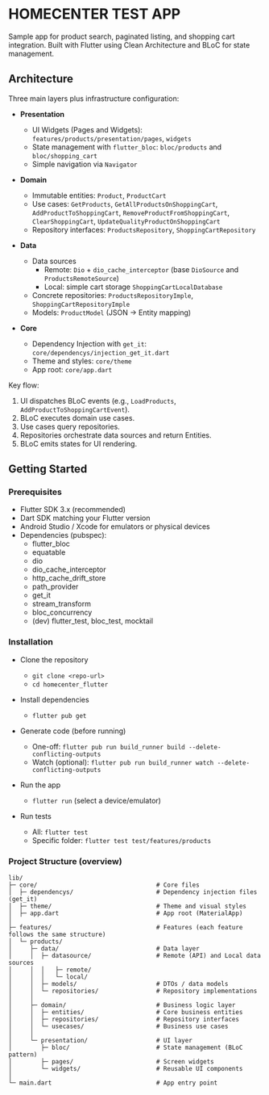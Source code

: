 # HOMECENTER TEST APP

Sample app for product search, paginated listing, and shopping cart integration. Built with Flutter using Clean Architecture and BLoC for state management.

## Architecture

Three main layers plus infrastructure configuration:

- **Presentation**
  - UI Widgets (Pages and Widgets): `features/products/presentation/pages`, `widgets`
  - State management with `flutter_bloc`: `bloc/products` and `bloc/shopping_cart`
  - Simple navigation via `Navigator`

- **Domain**
  - Immutable entities: `Product`, `ProductCart`
  - Use cases: `GetProducts`, `GetAllProductsOnShoppingCart`, `AddProductToShoppingCart`, `RemoveProductFromShoppingCart`, `ClearShoppingCart`, `UpdateQualityProductOnShoppingCart`
  - Repository interfaces: `ProductsRepository`, `ShoppingCartRepository`

- **Data**
  - Data sources
    - Remote: `Dio` + `dio_cache_interceptor` (base `DioSource` and `ProductsRemoteSource`)
    - Local: simple cart storage `ShoppingCartLocalDatabase`
  - Concrete repositories: `ProductsRepositoryImple`, `ShoppingCartRepositoryImple`
  - Models: `ProductModel` (JSON -> Entity mapping)

- **Core**
  - Dependency Injection with `get_it`: `core/dependencys/injection_get_it.dart`
  - Theme and styles: `core/theme`
  - App root: `core/app.dart`

Key flow:

1) UI dispatches BLoC events (e.g., `LoadProducts`, `AddProductToShoppingCartEvent`).
2) BLoC executes domain use cases.
3) Use cases query repositories.
4) Repositories orchestrate data sources and return Entities.
5) BLoC emits states for UI rendering.


## Getting Started

### Prerequisites

- Flutter SDK 3.x (recommended)
- Dart SDK matching your Flutter version
- Android Studio / Xcode for emulators or physical devices
- Dependencies (pubspec):
  - flutter_bloc
  - equatable
  - dio
  - dio_cache_interceptor
  - http_cache_drift_store
  - path_provider
  - get_it
  - stream_transform
  - bloc_concurrency
  - (dev) flutter_test, bloc_test, mocktail

### Installation

- Clone the repository
  - `git clone <repo-url>`
  - `cd homecenter_flutter`

- Install dependencies
  - `flutter pub get`

- Generate code (before running)
  - One-off: `flutter pub run build_runner build --delete-conflicting-outputs`
  - Watch (optional): `flutter pub run build_runner watch --delete-conflicting-outputs`

- Run the app
  - `flutter run` (select a device/emulator)

- Run tests
  - All: `flutter test`
  - Specific folder: `flutter test test/features/products`

### Project Structure (overview)

```
lib/
├─ core/                                 # Core files
│  ├─ dependencys/                       # Dependency injection files (get_it)
│  ├─ theme/                             # Theme and visual styles
│  ├─ app.dart                           # App root (MaterialApp)
│
├─ features/                             # Features (each feature follows the same structure)
│  └─ products/
│     ├─ data/                           # Data layer
│     │  ├─ datasource/                  # Remote (API) and Local data sources
│     │  │   ├─ remote/
│     │  │   └─ local/
│     │  ├─ models/                      # DTOs / data models
│     │  └─ repositories/                # Repository implementations
│     │
│     ├─ domain/                         # Business logic layer
│     │  ├─ entities/                    # Core business entities
│     │  ├─ repositories/                # Repository interfaces
│     │  └─ usecases/                    # Business use cases
│     │
│     └─ presentation/                   # UI layer
│        ├─ bloc/                        # State management (BLoC pattern)
│        ├─ pages/                       # Screen widgets
│        └─ widgets/                     # Reusable UI components
│
└─ main.dart                             # App entry point
```
